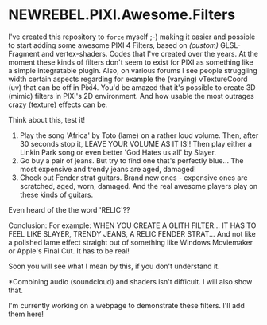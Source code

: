 # NEWREBEL.PIXI.Awesome.Filters

I've created this repository to `force` myself ;-) making it easier and possible to start adding some awesome PIXI 4 Filters, based on <i>(custom)</i> GLSL-Fragment and vertex-shaders. Codes that I've created over the years. At the moment these kinds of filters don't seem to exist for PIXI as something like a simple integratable plugin. Also, on various forums I see people struggling width certain aspects regarding for example the (varying) vTextureCoord (uv) that can be off in Pixi4. You'd be amazed that it's possible to create 3D (mimic) filters in PIXI's 2D environment. And how usable the most outrages crazy (texture) effects can be. 

Think about this, test it! 
1. Play the song 'Africa' by Toto (lame) on a rather loud volume. Then, after 30 seconds stop it, LEAVE YOUR VOLUME AS IT IS!! Then play either a Linkin Park song or even better 'God Hates us all' by Slayer. 
2. Go buy a pair of jeans. But try to find one that's perfectly blue... The most expensive and trendy jeans are aged, damaged! 
3. Check out Fender strat guitars. Brand new ones - expensive ones are scratched, aged, worn, damaged. And the real awesome players play on these kinds of guitars.

Even heard of the the word 'RELIC'?? 

Conclusion: 
For example: WHEN YOU CREATE A GLITH FILTER... IT HAS TO FEEL LIKE SLAYER, TRENDY JEANS, A RELIC FENDER STRAT...  And not like a polished lame effect straight out of something like Windows Moviemaker or Apple's Final Cut. It has to be real! 

Soon you will see what I mean by this, if you don't understand it.

*Combining audio (soundcloud) and shaders isn't difficult. I will also show that.

I'm currently working on a webpage to demonstrate these filters. I'll add them here!
